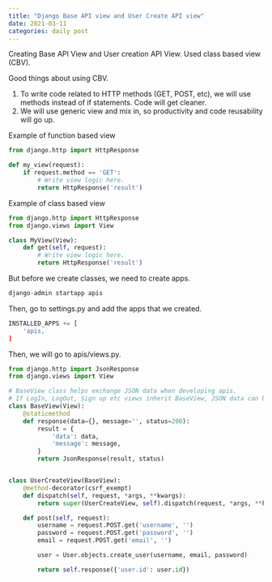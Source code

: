 ```yaml
---
title: "Django Base API view and User Create API view"
date: 2021-03-11
categories: daily post
---
```

Creating Base API View and User creation API View.
Used class based view (CBV).

Good things about using CBV.
1. To write code related to HTTP methods (GET, POST, etc), we will use methods instead of 
   if statements. Code will get cleaner.
2. We will use generic view and mix in, so productivity and code reusability will go up.

Example of function based view
```python
from django.http import HttpResponse

def my_view(request):
    if request.method == 'GET':
        # Write view logic here.
        return HttpResponse('result')
```
Example of class based view
```python
from django.http import HttpResponse
from django.views import View

class MyView(View):
    def get(self, request):
        # Write view logic here.
        return HttpResponse('result')
```

But before we create classes, we need to create apps.
```python
django-admin startapp apis
```
Then, go to settings.py and add the apps that we created.
```python
INSTALLED_APPS += [
    'apis,
]
```
Then, we will go to apis/views.py.

```python
from django.http import JsonResponse
from django.views import View

# BaseView class helps exchange JSON data when developing apis.
# If LogIn, LogOut, Sign up etc views inherit BaseView, JSON data can be exchanged.
class BaseView(View):
    @staticmethod
    def response(data={}, message='', status=200):
        result = {
            'data': data,
            'message': message,
        }
        return JsonResponse(result, status)


class UserCreateView(BaseView):
    @method-decorator(csrf_exempt)
    def dispatch(self, request, *args, **kwargs):
        return super(UserCreateView, self).dispatch(request, *args, **kwargs)

    def post(self, request):
        username = request.POST.get('username', '')
        password = request.POST.get('password', '')
        email = request.POST.get('email', '')

        user = User.objects.create_user(username, email, password)

        return self.response({'user.id': user.id})
```